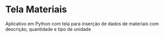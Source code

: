 # Tela Materiais
Aplicativo em Python com tela para inserção de dados de materiais com descrição, quantidade e tipo de unidade

